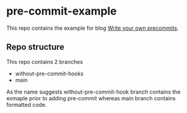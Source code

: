 # pre-commit-example
This repo contains the example for blog [Write your own precommits](https://dev.to/tanishqsingla/write-your-own-pre-commit-hooks-3ag8).

## Repo structure
This repo contains 2 branches
- without-pre-commit-hooks
- main

As the name suggests without-pre-commit-hook branch contains the exmaple prior to adding pre-commit whereas main branch contains formatted code.
